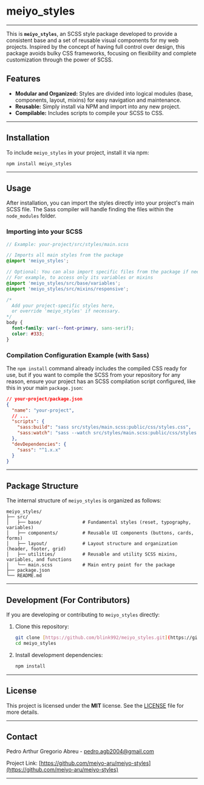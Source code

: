 # meiyo_styles

---

This is **`meiyo_styles`**, an SCSS style package developed to provide a consistent base and a set of reusable visual components for my web projects. Inspired by the concept of having full control over design, this package avoids bulky CSS frameworks, focusing on flexibility and complete customization through the power of SCSS.

## Features

* **Modular and Organized:** Styles are divided into logical modules (base, components, layout, mixins) for easy navigation and maintenance.
* **Reusable:** Simply install via NPM and import into any new project.
* **Compilable:** Includes scripts to compile your SCSS to CSS.

---

## Installation

To include `meiyo_styles` in your project, install it via npm:

```bash
npm install meiyo_styles
````

-----

## Usage

After installation, you can import the styles directly into your project's main SCSS file. The Sass compiler will handle finding the files within the `node_modules` folder.

### Importing into your SCSS

```scss
// Example: your-project/src/styles/main.scss

// Imports all main styles from the package
@import 'meiyo_styles';

// Optional: You can also import specific files from the package if needed
// For example, to access only its variables or mixins
@import 'meiyo_styles/src/base/variables';
@import 'meiyo_styles/src/mixins/responsive';

/*
  Add your project-specific styles here,
  or override 'meiyo_styles' if necessary.
*/
body {
  font-family: var(--font-primary, sans-serif);
  color: #333;
}
```

### Compilation Configuration Example (with Sass)

The `npm install` command already includes the compiled CSS ready for use, but if you want to compile the SCSS from your repository for any reason, ensure your project has an SCSS compilation script configured, like this in your main `package.json`:

```json
// your-project/package.json
{
  "name": "your-project",
  // ...
  "scripts": {
    "sass:build": "sass src/styles/main.scss:public/css/styles.css",
    "sass:watch": "sass --watch src/styles/main.scss:public/css/styles.css"
  },
  "devDependencies": {
    "sass": "^1.x.x"
  }
}
```

-----

## Package Structure

The internal structure of `meiyo_styles` is organized as follows:

```
meiyo_styles/
├── src/
│   ├── base/               # Fundamental styles (reset, typography, variables)
│   ├── components/         # Reusable UI components (buttons, cards, forms)
│   ├── layout/             # Layout structure and organization (header, footer, grid)
│   ├── utilities/          # Reusable and utility SCSS mixins, variables, and functions
│   └── main.scss           # Main entry point for the package
├── package.json
└── README.md
```

-----

## Development (For Contributors)

If you are developing or contributing to `meiyo_styles` directly:

1.  Clone this repository:
    ```bash
    git clone [https://github.com/blink992/meiyo_styles.git](https://github.com/blink992/meiyo_styles.git)
    cd meiyo_styles
    ```
2.  Install development dependencies:
    ```bash
    npm install
    ```

-----

## License

This project is licensed under the **MIT** license. See the [LICENSE](https://www.google.com/search?q=./LICENSE.md) file for more details.

-----

## Contact

Pedro Arthur Gregorio Abreu - [pedro.agb2004@gmail.com](mailto:pedro.agb2004@gmail.com)

Project Link: [https://github.com/meiyo-aru/meiyo-styles](https://github.com/meiyo-aru/meiyo-styles)

-----
